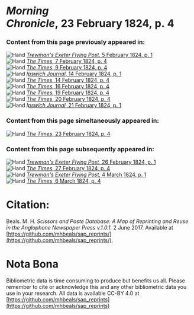 # *Morning Chronicle*, 23 February 1824, p. 4  
  
### Content from this page previously appeared in:  
![Hand](http://scissorsandpaste.net/wp-content/uploads/2017/06/smallhandpointer.png) [*Trewman's Exeter Flying Post*, 5 February 1824, p. 1](https://mhbeals.github.io/sap_html/Trewman's-Exeter-Flying-Post/Trewman's-Exeter-Flying-Post-5-February-1824-p-1)  
![Hand](http://scissorsandpaste.net/wp-content/uploads/2017/06/smallhandpointer.png) [*The Times*, 7 February 1824, p. 4](https://mhbeals.github.io/sap_html/The-Times/The-Times-7-February-1824-p-4)  
![Hand](http://scissorsandpaste.net/wp-content/uploads/2017/06/smallhandpointer.png) [*The Times*, 9 February 1824, p. 4](https://mhbeals.github.io/sap_html/The-Times/The-Times-9-February-1824-p-4)  
![Hand](http://scissorsandpaste.net/wp-content/uploads/2017/06/smallhandpointer.png) [*Ipswich Journal*, 14 February 1824, p. 1](https://mhbeals.github.io/sap_html/Ipswich-Journal/Ipswich-Journal-14-February-1824-p-1)  
![Hand](http://scissorsandpaste.net/wp-content/uploads/2017/06/smallhandpointer.png) [*The Times*, 14 February 1824, p. 4](https://mhbeals.github.io/sap_html/The-Times/The-Times-14-February-1824-p-4)  
![Hand](http://scissorsandpaste.net/wp-content/uploads/2017/06/smallhandpointer.png) [*The Times*, 16 February 1824, p. 4](https://mhbeals.github.io/sap_html/The-Times/The-Times-16-February-1824-p-4)  
![Hand](http://scissorsandpaste.net/wp-content/uploads/2017/06/smallhandpointer.png) [*The Times*, 19 February 1824, p. 4](https://mhbeals.github.io/sap_html/The-Times/The-Times-19-February-1824-p-4)  
![Hand](http://scissorsandpaste.net/wp-content/uploads/2017/06/smallhandpointer.png) [*The Times*, 20 February 1824, p. 4](https://mhbeals.github.io/sap_html/The-Times/The-Times-20-February-1824-p-4)  
![Hand](http://scissorsandpaste.net/wp-content/uploads/2017/06/smallhandpointer.png) [*Ipswich Journal*, 21 February 1824, p. 1](https://mhbeals.github.io/sap_html/Ipswich-Journal/Ipswich-Journal-21-February-1824-p-1)  
  
### Content from this page simeltaneously appeared in:  
![Hand](http://scissorsandpaste.net/wp-content/uploads/2017/06/smallhandpointer.png) [*The Times*, 23 February 1824, p. 4](https://mhbeals.github.io/sap_html/The-Times/The-Times-23-February-1824-p-4)  
  
### Content from this page subsequently appeared in:  
![Hand](http://scissorsandpaste.net/wp-content/uploads/2017/06/smallhandpointer.png) [*Trewman's Exeter Flying Post*, 26 February 1824, p. 1](https://mhbeals.github.io/sap_html/Trewman's-Exeter-Flying-Post/Trewman's-Exeter-Flying-Post-26-February-1824-p-1)  
![Hand](http://scissorsandpaste.net/wp-content/uploads/2017/06/smallhandpointer.png) [*The Times*, 27 February 1824, p. 4](https://mhbeals.github.io/sap_html/The-Times/The-Times-27-February-1824-p-4)  
![Hand](http://scissorsandpaste.net/wp-content/uploads/2017/06/smallhandpointer.png) [*Trewman's Exeter Flying Post*, 4 March 1824, p. 1](https://mhbeals.github.io/sap_html/Trewman's-Exeter-Flying-Post/Trewman's-Exeter-Flying-Post-4-March-1824-p-1)  
![Hand](http://scissorsandpaste.net/wp-content/uploads/2017/06/smallhandpointer.png) [*The Times*, 6 March 1824, p. 4](https://mhbeals.github.io/sap_html/The-Times/The-Times-6-March-1824-p-4)  


# Citation: 

Beals. M. H. *Scissors and Paste Database: A Map of Reprinting and Reuse in the Anglophone Newspaper Press v.1.0.1.* 2 June 2017. Available at [https://github.com/mhbeals/sap_reprints/](https://github.com/mhbeals/sap_reprints/). 

# Nota Bona

Bibliometric data is time consuming to produce but benefits us all. Please remember to cite or acknowledge this and any other bibliometric data you use in your research. All data is available CC-BY 4.0 at [https://github.com/mhbeals/sap_reprints](https://github.com/mhbeals/sap_reprints)